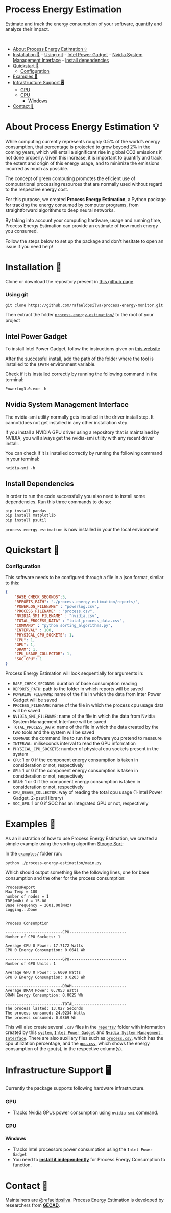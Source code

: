 
# Process Energy Estimation

Estimate and track the energy consumption of your software, quantify and analyze their impact.

<br/>

- [About Process Energy Estimation 💡](#about-process-energy-estimation-)
- [Installation :battery:](#installation-battery)
      - [Using git](#using-git)
      - [Intel Power Gadget](#intel-power-gadget)
      - [Nvidia System Management Interface](#nvidia-system-management-interface)
      - [Install dependencies](#install-dependencies)
- [Quickstart 🚀](#quickstart-)
    - [Configuration](#configuration)
- [Examples 🐤](#examples-)
- [Infrastructure Support 🖥️](#infrastructure-support-️)
    - [GPU](#gpu)
    - [CPU](#cpu)
      - [Windows](#windows)
- [Contact 📝](#contact-)

# About Process Energy Estimation 💡

While computing currently represents roughly 0.5% of the world’s energy consumption, that percentage is projected to grow beyond 2% in the coming years, which will entail a significant rise in global CO2 emissions if not done properly. Given this increase, it is important to quantify and track the extent and origin of this energy usage, and to minimize the emissions incurred as much as possible.

The concept of green computing promotes the eficient use of  computational processing resources that are normally used without regard to the respective energy cost.

For this purpose, we created **Process Energy Estimation**, a Python package for tracking the energy consumed by computer programs, from straightforward algorithms to deep neural networks.

By taking into account your computing hardware, usage and running time, Process Energy Estimation can provide an estimate of how much energy you consumed.

Follow the steps below to set up the package and don't hesitate to open an issue if you need help!

# Installation :battery:
Clone or download the repository present in [this github page](https://github.com/rafaeldpsilva/process-energy-monitor)

### Using git

```
git clone https://github.com/rafaeldpsilva/process-energy-monitor.git
````
Then extract the folder [`process-energy-estimation/`](/process-energy-estimation/)  to the root of your project

## Intel Power Gadget

To install Intel Power Gadget, follow the instructions given on [this website](https://www.intel.com/content/www/us/en/developer/articles/tool/power-gadget.html)

After the successful install, add the path of the folder where the tool is installed to the `$PATH` environment variable.

Check if it is installed correctly by running the following command in the terminal:
```
PowerLog3.0.exe -h
````

## Nvidia System Management Interface

The nvidia-smi utility normally gets installed in the driver install step. It cannot/does not get installed in any other installation step.

If you install a NVIDIA GPU driver using a repository that is maintained by NVIDIA, you will always get the nvidia-smi utility with any recent driver install.

You can check if it is installed correctly by running the following command in your terminal:
```
nvidia-smi -h
````
## Install Dependencies

In order to run the code successfully you also need to install some dependencies. Run this three commands to do so:

```
pip install pandas
pip install matplotlib
pip install psutil
````


`process-energy-estimation` is now installed in your the local environment

# Quickstart 🚀

### Configuration
This software needs to be configured through a file in a json format, similar to this:

```json
{
    "BASE_CHECK_SECONDS":5,
    "REPORTS_PATH": "./process-energy-estimation/reports/",
    "POWERLOG_FILENAME" : "powerlog.csv",
    "PROCESS_FILENAME" : "process.csv",
    "NVIDIA_SMI_FILENAME" : "nvidia.csv",
    "TOTAL_PROCESS_DATA" : "total_process_data.csv",
    "COMMAND" : "python sorting_algorithms.py", 
    "INTERVAL" : 100,
    "PHYSICAL_CPU_SOCKETS": 1,
    "CPU": 1,
    "GPU": 1,
    "DRAM": 1,
    "CPU_USAGE_COLLECTOR": 1,
    "SOC_GPU": 1
}
```

Process Energy Estimation will look sequentially for arguments in:

- `BASE_CHECK_SECONDS`: duration of base consumption reading
- `REPORTS_PATH`: path to the folder in which reports will be saved
- `POWERLOG_FILENAME`: name of the file in which the data from Inter Power Gadget will be saved
- `PROCESS_FILENAME`: name of the file in which the process cpu usage data will be saved
- `NVIDIA_SMI_FILENAME`: name of the file in which the data from Nvidia System Management Interface will be saved
- `TOTAL_PROCESS_DATA`: name of the file in which the data created by the two tools and the system will be saved
- `COMMAND`: the command line to run the software you pretend to measure
- `INTERVAL`: miliseconds interval to read the GPU information
- `PHYSICAL_CPU_SOCKETS`: number of physical cpu sockets present in the system
- `CPU`: 1 or 0 if the component energy consumption is taken in consideration or not, respectively
- `GPU`: 1 or 0 if the component energy consumption is taken in consideration or not, respectively
- `DRAM`: 1 or 0 if the component energy consumption is taken in consideration or not, respectively
- `CPU_USAGE_COLLECTOR`: way of reading the total cpu usage (1-Intel Power Gadget, 2-psutil library)
- `SOC_GPU`: 1 or 0 if SOC has an integrated GPU or not, respectively

# Examples 🐤
As an illustration of how to use Process Energy Estimation, we created a simple example using the sorting algorithm [Stooge Sort](https://www.geeksforgeeks.org/stooge-sort/):

In the [`examples/`](/examples/) folder run:

```
python ./process-energy-estimation/main.py
```
Which should output something like the following lines, one for base consumption and the other for the process consumption:

```
ProcessReport 
Max Temp = 100
number of nodes = 1
TDP(mWh)_0 = 15.00
Base Frequency = 2001.00(MHz)
Logging...Done


Process Consumption

-------------------------CPU-------------------------
Number of CPU Sockets: 1

Average CPU 0 Power: 17.7172 Watts
CPU 0 Energy Consumption: 0.0641 Wh

-------------------------GPU-------------------------
Number of GPU Units: 1

Average GPU 0 Power: 5.6009 Watts
GPU 0 Energy Consumption: 0.0203 Wh

-------------------------DRAM------------------------
Average DRAM Power: 0.7053 Watts
DRAM Energy Consumption: 0.0025 Wh

-------------------------TOTAL-----------------------
The process lasted: 13.027 Seconds
The process consumed: 24.0234 Watts
The process consumed: 0.0869 Wh
```
This will also create several `.csv` files in the [`reports/`](/examples/reports/) folder with information created by this [`system`](/examples/process-energy-estimation/reports/total_process_data.csv), [`Intel Power Gadget`](/examples/process-energy-estimation/reports/powerlog.csv) and [`Nvidia System Management Interface`](/examples/process-energy-estimation/reports/powerlog.csv). There are also auxiliary files such as [`process.csv`](/examples/process-energy-estimation/reports/process.csv), which has the cpu utilization percentage, and the [`gpu.csv`](/examples/process-energy-estimation/reports/gpu.csv), which shows the energy consumption of the gpu(s), in the respective column(s).

# Infrastructure Support 🖥️
Currently the package supports following hardware infrastructure.

### GPU
- Tracks Nvidia GPUs power consumption using `nvidia-smi` command.

### CPU

#### Windows
- Tracks Intel processors power consumption using the `Intel Power Gadget`
- You need to **[install it independently](https://software.intel.com/content/www/us/en/develop/articles/intel-power-gadget.html)** for Process Energy Consumption to function.

# Contact 📝

Maintainers are [@rafaeldpsilva](https://github.com/rafaeldpsilva). Process Energy Estimation is developed by researchers from [**GECAD**](https://www.gecad.isep.ipp.pt).